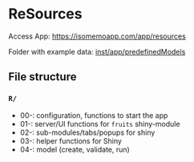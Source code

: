 # ReSources

Access App: https://isomemoapp.com/app/resources

Folder with example data: [inst/app/predefinedModels](https://github.com/Pandora-IsoMemo/resources/tree/beta/inst/app/predefinedModels)

## File structure

### `R/`

- 00-: configuration, functions to start the app
- 01-: server/UI functions for `fruits` shiny-module
- 02-: sub-modules/tabs/popups for shiny
- 03-: helper functions for Shiny
- 04-: model (create, validate, run)
